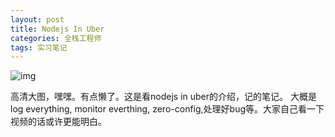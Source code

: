 ```yaml
---
layout: post
title: Nodejs In Uber 
categories: 全栈工程师
tags: 实习笔记
---
```


![img](https://img.iami.xyz/images/nodejsuber.jpg)

高清大图，嘿嘿。有点懒了。这是看nodejs in uber的介绍，记的笔记。
大概是log everything, monitor everthing, zero-config,处理好bug等。大家自己看一下视频的话或许更能明白。 

